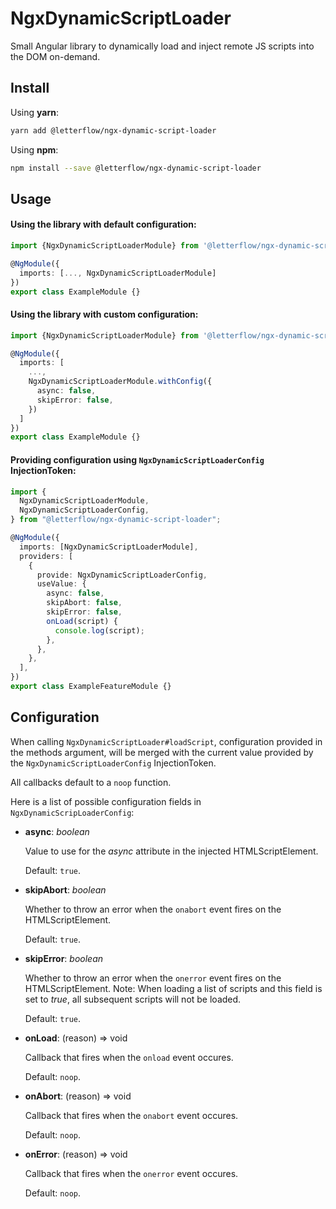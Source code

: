 # NgxDynamicScriptLoader

Small Angular library to dynamically load and inject remote JS scripts into the DOM on-demand.

## Install

Using **yarn**:

```bash
yarn add @letterflow/ngx-dynamic-script-loader
```

Using **npm**:

```bash
npm install --save @letterflow/ngx-dynamic-script-loader
```

## Usage

#### Using the library with default configuration:

```ts
import {NgxDynamicScriptLoaderModule} from '@letterflow/ngx-dynamic-script-loader';

@NgModule({
  imports: [..., NgxDynamicScriptLoaderModule]
})
export class ExampleModule {}
```

#### Using the library with custom configuration:

```ts
import {NgxDynamicScriptLoaderModule} from '@letterflow/ngx-dynamic-script-loader';

@NgModule({
  imports: [
    ...,
    NgxDynamicScriptLoaderModule.withConfig({
      async: false,
      skipError: false,
    })
  ]
})
export class ExampleModule {}
```

#### Providing configuration using `NgxDynamicScriptLoaderConfig` InjectionToken:

```ts
import {
  NgxDynamicScriptLoaderModule,
  NgxDynamicScriptLoaderConfig,
} from "@letterflow/ngx-dynamic-script-loader";

@NgModule({
  imports: [NgxDynamicScriptLoaderModule],
  providers: [
    {
      provide: NgxDynamicScriptLoaderConfig,
      useValue: {
        async: false,
        skipAbort: false,
        skipError: false,
        onLoad(script) {
          console.log(script);
        },
      },
    },
  ],
})
export class ExampleFeatureModule {}
```

## Configuration

When calling `NgxDynamicScriptLoader#loadScript`, configuration provided in the methods argument,
will be merged with the current value provided by the `NgxDynamicScriptLoaderConfig` InjectionToken.

All callbacks default to a `noop` function.

Here is a list of possible configuration fields in `NgxDynamicScripLoaderConfig`:

- **async**: _boolean_

  Value to use for the _async_ attribute in the injected HTMLScriptElement.

  Default: `true`.

- **skipAbort**: _boolean_

  Whether to throw an error when the `onabort` event fires on the HTMLScriptElement.

  Default: `true`.

- **skipError**: _boolean_

  Whether to throw an error when the `onerror` event fires on the HTMLScriptElement.
  Note: When loading a list of scripts and this field is set to _true_, all subsequent scripts will not be loaded.

  Default: `true`.

- **onLoad**: (reason) => void

  Callback that fires when the `onload` event occures.

  Default: `noop`.

- **onAbort**: (reason) => void

  Callback that fires when the `onabort` event occures.

  Default: `noop`.

- **onError**: (reason) => void

  Callback that fires when the `onerror` event occures.

  Default: `noop`.
